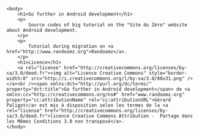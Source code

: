 <!DOCTYPE html>
<html>
    <head>
        <meta charset="utf-8" />
        <title>Titre</title>
    </head>
 
    <body>
    	<h1>Go further in Android development</h1>
    	<p>
    		Source codes of big tutorial on the "Site du Zéro" website about Android development.
    	</p>
    	<p>
    		Tutorial during migration on <a href="http://www.randoomz.org">Randoomz</a>.
    	</p>
     	<h1>Licence</h1>
     	<a rel="license" href="http://creativecommons.org/licenses/by-sa/3.0/deed.fr"><img alt="Licence Creative Commons" style="border-width:0" src="http://i.creativecommons.org/l/by-sa/3.0/88x31.png" /></a><br /><span xmlns:dct="http://purl.org/dc/terms/" property="dct:title">Go further in Android development</span> de <a xmlns:cc="http://creativecommons.org/ns#" href="www.randoomz.org" property="cc:attributionName" rel="cc:attributionURL">Gérard Paligot</a> est mis à disposition selon les termes de la <a rel="license" href="http://creativecommons.org/licenses/by-sa/3.0/deed.fr">licence Creative Commons Attribution -  Partage dans les Mêmes Conditions 3.0 non transposé</a>.
    </body>
</html>